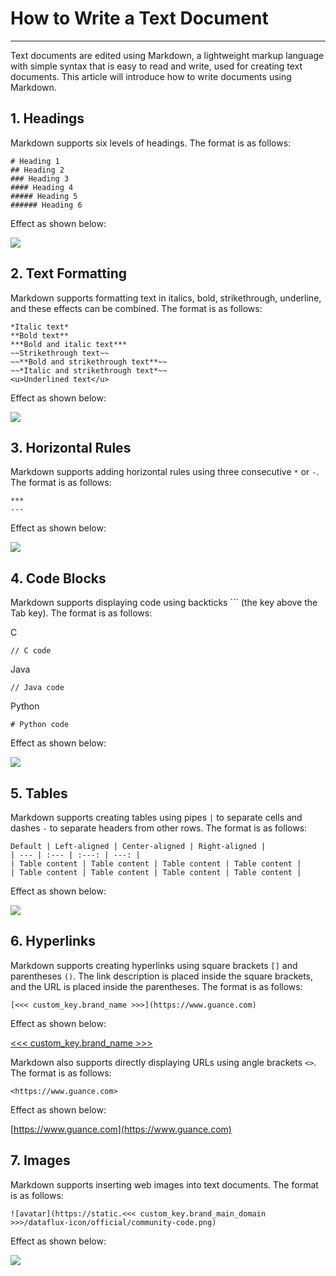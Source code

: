 # How to Write a Text Document
---

Text documents are edited using Markdown, a lightweight markup language with simple syntax that is easy to read and write, used for creating text documents. This article will introduce how to write documents using Markdown.

## 1. Headings

Markdown supports six levels of headings. The format is as follows:

```
# Heading 1
## Heading 2
### Heading 3
#### Heading 4
##### Heading 5
###### Heading 6
```

Effect as shown below:

![](img/1.markdown_1.1.png)

## 2. Text Formatting

Markdown supports formatting text in italics, bold, strikethrough, underline, and these effects can be combined. The format is as follows:

```
*Italic text*
**Bold text**
***Bold and italic text***
~~Strikethrough text~~ 
~~**Bold and strikethrough text**~~ 
~~*Italic and strikethrough text*~~ 
<u>Underlined text</u>
```

Effect as shown below:

![](img/1.markdown_2.png)

## 3. Horizontal Rules

Markdown supports adding horizontal rules using three consecutive `*` or `-`. The format is as follows:

```
***
---
```

Effect as shown below:

![](img/1.markdown_3.png)

## 4. Code Blocks

Markdown supports displaying code using backticks ``` (the key above the Tab key). The format is as follows:

C
```
// C code
```

Java
```
// Java code
```

Python
```
# Python code
```

Effect as shown below:

![](img/1.markdown_4.png)

## 5. Tables

Markdown supports creating tables using pipes `|` to separate cells and dashes `-` to separate headers from other rows. The format is as follows:

```
Default | Left-aligned | Center-aligned | Right-aligned |
| --- | :--- | :---: | ---: |
| Table content | Table content | Table content | Table content |
| Table content | Table content | Table content | Table content |
```

Effect as shown below:

![](img/1.markdown_5.1.png)

## 6. Hyperlinks

Markdown supports creating hyperlinks using square brackets `[]` and parentheses `()`. The link description is placed inside the square brackets, and the URL is placed inside the parentheses. The format is as follows:

```
[<<< custom_key.brand_name >>>](https://www.guance.com)
```

Effect as shown below:

[<<< custom_key.brand_name >>>](https://www.guance.com)

Markdown also supports directly displaying URLs using angle brackets `<>`. The format is as follows:

```
<https://www.guance.com>
```

Effect as shown below:

[https://www.guance.com](https://www.guance.com)

## 7. Images

Markdown supports inserting web images into text documents. The format is as follows:

```
![avatar](https://static.<<< custom_key.brand_main_domain >>>/dataflux-icon/official/community-code.png)
```

Effect as shown below:

![](img/1.picture_1.png)